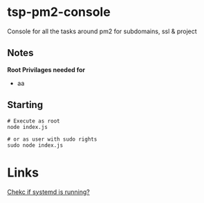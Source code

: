 # tsp-pm2-console
Console for all the tasks around pm2 for subdomains, ssl &amp; project

## Notes

**Root Privilages needed for**

- aa

## Starting
 
```
# Execute as root
node index.js

# or as user with sudo rights
sudo node index.js
```


# Links

[Chekc if systemd is running?](https://superuser.com/questions/1017959/how-to-know-if-i-am-using-systemd-on-linux/1183819#1183819?newreg=e9a50a20a25a4ae392c43e2298ba5e88)
